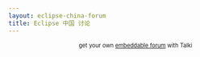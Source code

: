 ```yaml
---
layout: eclipse-china-forum
title: Eclipse 中国 讨论
---
```




<script type="text/javascript" src="http://74dboh0dtt.embed.tal.ki/embed/1.js"></script><div style="font-size:80%; text-align:center;" id="74dboh0dttt4lk1prm0">get your own <a href="http://tal.ki?utm_source=install&utm_medium=link&utm_campaign=get_your_own">embeddable forum</a> with Talki</div>
